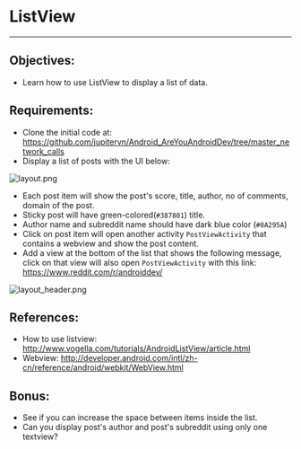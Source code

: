 # ListView
______
## Objectives:
* Learn how to use ListView to display a list of data.

## Requirements:
* Clone the initial code at: https://github.com/jupitervn/Android_AreYouAndroidDev/tree/master_network_calls
* Display a list of posts with the UI below:

![layout.png](https://bitbucket.org/repo/AARp7y/images/3884843974-layout.png)

* Each post item will show the post's score, title, author, no of comments, domain of the post.
* Sticky post will have green-colored(`#387801`) title.
* Author name and subreddit name should have dark blue color (`#0A295A`)
* Click on post item will open another activity `PostViewActivity` that contains a webview and show the post content.
* Add a view at the bottom of the list that shows the following message, click on that view will also open `PostViewActivity` with this link: https://www.reddit.com/r/androiddev/

![layout_header.png](https://bitbucket.org/repo/AARp7y/images/4010779472-layout_header.png)

## References:
* How to use listview:  http://www.vogella.com/tutorials/AndroidListView/article.html
* Webview: http://developer.android.com/intl/zh-cn/reference/android/webkit/WebView.html

## Bonus:
* See if you can increase the space between items inside the list.
* Can you display post's author and post's subreddit using only one textview?
